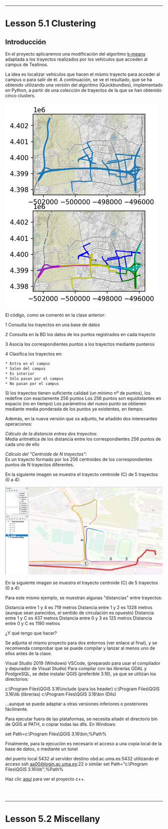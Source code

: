 ___
# Lesson 5.1 Clustering

## Introducción

En el proyecto aplicaremos una modificación del algoritmo [k-means](../lesson%20geo%204/05-Kmeans.pptx) adaptada a los trayectos realizados por los vehículos que acceden al campus de Teatinos.

La idea es localizar vehículos que hacen el mismo trayecto para acceder al campus o para salir de él.
A continuación, se ve el resultado, que se ha obtenido utilizando una versión del algoritmo (Quickbundles), implementado en Python, a partir de una colección de trayectos de la que se han obtenido cinco clusters.

<img src='img/clusteredtrips.png'>



El código, como se comentó en la clase anterior:



1 Consulta los trayectos en una base de datos

2 Consulta en la BD los datos de los puntos registrados en cada trayecto

3 Asocia los correspondientes puntos a los trayectos mediante punteros

4 Clasifica los trayectos en:

    * Entra en el campus
    * Salen del campus
    * Es interior
    * Sólo pasan por el campus
    * No pasan por el campus

Si los trayectos tienen suficiente calidad (un mínimo nº de puntos), los redefine con exactamente 256 puntos
Los 256 puntos son equidistantes en espacio (no en tiempo)
Los parámetros del nuevo punto se obtienen mediante media ponderada de los puntos ya existentes, en tiempo.

Además, en la nueva versión que os adjunto, he añadido dos interesantes operaciones:


*Cálculo de la distancia entres dos trayectos*:  
Media aritmética de los distancia entre los correspondientes 256 puntos de cada uno de ello

*Cálculo del "Centroide de N trayectos"*:  
Es un trayecto formado por los 256 centroides de los correspondientes puntos de N trayectos diferentes.

En la siguiente imagen se muestra el trayecto centroide (C) de 5 trayectos (0 a 4):

<img src='img/centroide.jpg'>

En la siguiente imagen se muestra el trayecto centroide (C) de 5 trayectos (0 a 4):









Para este mismo ejemplo, se muestran algunas "distancias" entre trayectos:



Distancia entre 1 y 4 es 719 metros
Distancia entre 1 y 2 es 1328 metros (aunque sean parecidos, el sentido de circulación es opuesto)
Distancia entre 1 y C es 437 metros
Distancia entre 0 y 3 es 125 metros
Distancia entre 0 y C es 1190 metros


¿Y qué tengo que hacer?



Se adjunta el mismo proyecto para dos entornos (ver enlace al final), y se recomienda comprobar que se puede compilar y lanzar al menos uno de ellos antes de la clase.



Visual Studio 2019 (Windows)
VSCode, (preparado para usar el compilador y depurador de Visual Studio)
Para compilar con las librerías GDAL y PostgreSQL, se debe instalar QGIS (preferible 3.16), ya que se utilizan los directorios:



c:\Program Files\QGIS 3.16\include (para los header)
c:\Program Files\QGIS 3.16\lib (librerías)
c:\Program Files\QGIS 3.16\bin (Dlls)


...aunque se puede adaptar a otras versiones inferiores o posteriores fácilmente.



Para ejecutar fuera de las plataformas, se necesita añadir el directorio bin de QGIS al PATH, o copiar todas las dlls. En Windows:

set Path=c:\Program Files\QGIS 3.16\bin;%Path%



Finalmente, para la ejecución es necesario el acceso a una copia local de la base de datos, o mediante un túnel 



del puerto local 5432 
al servidor destino obd.ac.uma.es:5432
utilizando el acceso ssh aa00@login.ac.uma.es:22 o similar
set Path="c:\Program Files\QGIS 3.16\lib";%Path%

Haz clic [aquí](./postgiscpp/) para ver el proyecto c++.

<br/><br/>
___
# Lesson 5.2 Miscellany


